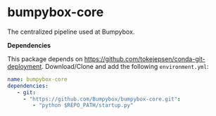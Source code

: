 # bumpybox-core
The centralized pipeline used at Bumpybox.

**Dependencies**

This package depends on https://github.com/tokejepsen/conda-git-deployment.
Download/Clone and add the following ```environment.yml```:

```yaml
name: bumpybox-core
dependencies:
   - git:
     - "https://github.com/Bumpybox/bumpybox-core.git":
        - "python $REPO_PATH/startup.py"
```
